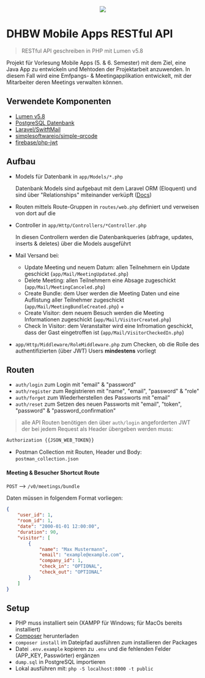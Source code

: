<p align="center"><img src="http://www.dhbw-mannheim.de/fileadmin/templates/default/img/DHBW_d_MA_46mm_4c.svg"></p>

# DHBW Mobile Apps RESTful API

> RESTful API geschreiben in PHP mit Lumen v5.8

Projekt für Vorlesung Mobile Apps (5. & 6. Semester) mit dem Ziel, eine Java App zu entwickeln und Mehtoden der Projektarbeit anzuwenden.
In diesem Fall wird eine Emfpangs- & Meetingapplikation entwickelt, mit der Mitarbeiter deren Meetings verwalten können.

## Verwendete Komponenten
- [Lumen v5.8](https://lumen.laravel.com/docs/5.8)
- [PostgreSQL Datenbank](https://www.postgresql.org/)
- [Laravel/SwitftMail](https://laravel.com/docs/5.8/mail)
- [simplesoftwareio/simple-qrcode](https://github.com/SimpleSoftwareIO/simple-qrcode)
- [firebase/php-jwt](https://github.com/firebase/php-jwt)

## Aufbau
- Models für Datenbank in `app/Models/*.php`
    
    Datenbank Models sind aufgebaut mit dem Laravel ORM (Eloquent) und sind über "Relationships" miteinander verküpft ([Docs](https://laravel.com/docs/5.8/eloquent))
- Routen mittels Route-Gruppen in `routes/web.php` definiert und verweisen von dort auf die
- Controller in `app/Http/Controllers/*Controller.php`

    In diesen Controllern werden die Datenbankqueries (abfrage, updates, inserts & deletes) über die Models ausgeführt
- Mail Versand bei:
    - Update Meeting und neuem Datum: allen Teilnehmern ein Update geschickt (`app/Mail/MeetingUpdated.php`)
    - Delete Meeting: allen Teilnehmern eine Absage zugeschickt (`app/Mail/MeetingCanceled.php`)
    - Create Bundle: dem User werden die Meeting Daten und eine Auflistung aller Teilnehmer zugeschickt (`app/Mail/MeetingBundleCreated.php`) +
    - Create Visitor: dem neuem Besuch werden die Meeting Informationen zugeschickt (`app/Mail/VisitorCreated.php`)
    - Check In Visitor: dem Veranstalter wird eine Infromation geschickt, dass der Gast eingetroffen ist (`app/Mail/VisitorCheckedIn.php`)
- `app/Http/Middleware/RoleMiddleware.php` zum Checken, ob die Rolle des authentifizierten (über JWT) Users <b>mindestens</b> vorliegt

## Routen
- `auth/login` zum Login mit "email" & "password"
- `auth/register` zum Registrieren mit "name", "email", "password" & "role"
- `auth/forget` zum Wiederherstellen des Passworts mit "email"
- `auth/reset` zum Setzen des neuen Passworts mit "email", "token", "password" & "password_confirmation"

> alle API Routen benötigen den über `auth/login` angeforderten JWT der bei jedem Request als Header übergeben werden muss:

````bash
Authorization {{JSON_WEB_TOKEN}}
````

- Postman Collection mit Routen, Header und Body: `postman_collection.json`

#### Meeting & Besucher Shortcut Route
`POST` --> `/v0/meetings/bundle`

Daten müssen in folgendem Format vorliegen:
````json
{
    "user_id": 1,
    "room_id": 1,
    "date": "2000-01-01 12:00:00",
    "duration": 90,
    "visitor": [
        {
            "name": "Max Mustermann",
            "email": "example@example.com",
            "company_id": 1,
            "check_in": "OPTIONAL",
            "check_out": "OPTIONAL"
        }
    ]
}
````

## Setup
- PHP muss installiert sein (XAMPP für Windows; für MacOs bereits installiert)
- [Composer](https://getcomposer.org/download/) herunterladen
- `composer install` im Dateipfad ausführen zum installieren der Packages
- Datei `.env.example` kopieren zu `.env` und die fehlenden Felder (APP_KEY, Passwörter) ergänzen
- `dump.sql` in PostgreSQL importieren
- Lokal ausführen mit: `php -S localhost:8000 -t public`
